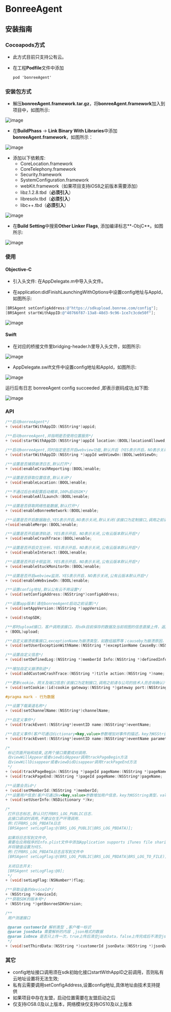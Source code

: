 # BonreeAgent

## 安装指南

### Cocoapods方式

* 此方式目前只支持公有云。

* 在工程**Podfile**文件中添加

  ```objective-c
  pod 'bonreeAgent'
  ```

### 安装包方式

* 解压**bonreeAgent.framework.tar.gz**，将**bonreeAgent.framework**加入到项目中，如图所示:

![image](https://github.com/TuYuWang/NewBonreeAgent/raw/master/img/Add.png)

* 在**BuildPhass** -> **Link Binary With Libraries**中添加**bonreeAgent.framework**，如图所示：

![image](https://github.com/TuYuWang/NewBonreeAgent/raw/master/img/Link.png)

* 添加以下依赖库:
  * CoreLocation.framework
  * CoreTelephony.framework
  * Security.framework
  * SystemConfiguration.framework
  * webKit.framework（如果项目支持iOS8之前版本需要添加）
  * libz.1.2.8.tbd（**必须引入**）
  * libresolv.tbd（**必须引入**）
  * libc++.tbd（**必须引入**）

![image](https://github.com/TuYuWang/NewBonreeAgent/raw/master/img/Dependce.png)

* 在**Build Setting**中搜索**Other Linker Flags**, 添加编译标志**-ObjC**。如图所示:

![image](https://github.com/TuYuWang/NewBonreeAgent/raw/master/img/OtherLinker.png)



### 使用

#### Objective-C

* 引入头文件: 在AppDelegate.m中导入头文件。

* 在application:didFinishLaunchingWithOptions中设置config地址与AppId，如图所示:

```objective-c
[BRSAgent setConfigAddress:@"https://sdkupload.bonree.com/config"];
[BRSAgent startWithAppID:@"40766f87-13a8-48d3-9c96-1ce7c3cde50f"];
```

![image](https://github.com/TuYuWang/NewBonreeAgent/raw/master/img/OC.png)

#### Swift

* 在对应的桥接⽂件⾥bridging-header.h⾥导⼊头⽂件，如图所示:

![image](https://github.com/TuYuWang/NewBonreeAgent/raw/master/img/Swift-H.png)

* AppDelegate.swift文件中设置config地址和AppId，如图所示:

![image](https://github.com/TuYuWang/NewBonreeAgent/raw/master/img/Swift.png)

运行后有日志 bonreeAgent config succeeded ,即表示嵌码成功,如下图:

![image](https://github.com/TuYuWang/NewBonreeAgent/raw/master/img/success.png)



### API

```objective-c
/**启动bonreeAgent*/
+ (void)startWithAppID:(NSString*)appid;

/**启动bonreeAgent,并指明是否使用位置服务*/
+ (void)startWithAppID:(NSString*)appId location:(BOOL)locationAllowed;

/**启动bonreeAgent,同时指定是否开启webview功能,默认开启（YES表示开启，NO表示关闭）*/
+ (void)startWithAppID:(NSString *)appId webViewOn:(BOOL)webViewOn;

/**设置是否捕获崩溃日志,默认打开*/
+ (void)enableCrashReporting:(BOOL)enable;

/**设置是否获取位置信息,默认关闭*/
+ (void)enableLocation:(BOOL)enable;

/**不通过后台来配置启动概率,100%启动SDK*/
+ (void)enableAllLaunch:(BOOL)enable;

/**设置是否获取网络性能数据,默认打开*/
+ (void)enableBonreeNetwork:(BOOL)enable;

/**设置是否开启数据融合,YES表示开启,NO表示关闭,默认关闭(该接口为定制接口,调用之前请与公司的技术人员咨询确认)*/
+(void)enableMerge:(BOOL)enable;

/**设置是否开启崩溃轨迹，YES表示开启，NO表示关闭,公有云版本默认开启*/
+ (void)enableCrashTrace:(BOOL)enable;

/**设置是否开启交互分析，YES表示开启，NO表示关闭,公有云版本默认开启*/
+ (void)enableInteract:(BOOL)enable;

/**设置是否开启卡顿监测，YES表示开启，NO表示关闭,公有云版本默认开启*/
+ (void)enableStuckMonitorOn:(BOOL)enable;

/**设置是否开启webview监测，YES表示开启，NO表示关闭,公有云版本默认开启*/
+ (void)enableWebviewOn:(BOOL)enable;

/**设置config地址,默认公有云不用设置*/
+ (void)setConfigAddress:(NSString*)configAddress;

/**设置app版本(请在bonreeAgent启动之前设置)*/
+ (void)setAppVersion:(NSString *)appVersion;

+ (void)stopSDK;

/**即时upload接口，客户调用该接口，将sdk目前保存的数据及当前视图的信息直接上传，返回值为YES表示上传成功，NO表示上传失败。(同步上传，建议客户启用新的线程调用)*/
+ (BOOL)upload;

/**自定义崩溃收集接口,exceptionName为崩溃类型，如数组越界等；causeby为崩溃原因，即造成崩溃的方法；errordump为崩溃堆栈*/
+ (void)setUserExceptionWithName:(NSString *)exceptionName CauseBy:(NSString *)causedBy Errordump:(NSString *)errordump;

/**设置自定义信息*/
+ (void)setDefinedLog:(NSString *)memberId Info:(NSString *)definedInfo;

/**增加自定义崩溃轨迹*/
+ (void)addCustomCrashTrace:(NSString *)title action:(NSString *)name;

/**更新cookie、网关及端口信息(该接口为定制接口,调用之前请与公司的技术人员咨询确认)*/
+ (void)setCookie:(id)cookie gateway:(NSString *)gateway port:(NSString *)port;

#pragma mark - 行为数据

/**设置下载渠道名称*/
+ (void)setChannelName:(NSString*)channelName;

/**自定义事件*/
+ (void)trackEvent:(NSString*)eventID name:(NSString*)eventName;

/**自定义事件(客户可通过dictionary<key,value>参数增加对事件的描述，key为NSString类型，value为NSString或NSNumber类型)*/
+ (void)trackEvent:(NSString*)eventID name:(NSString*)eventName parameters:(NSDictionary*)dictionary;

/*
 标记页面开始和结束,这两个接口需要成对调用.
 在viewWillAppear或者viewDidAppear调用trackPageBegin方法
 在viewWillDisappear或者viewDidDisappear调用trackPageEnd方法
 */
+ (void)trackPageBegin:(NSString *)pageId pageName:(NSString *)pageName;
+ (void)trackPageEnd:(NSString *)pageId pageName:(NSString*)pageName;

/**设置会员id*/
+ (void)setMemberId:(NSString *)memberId;
/**设置用户信息(客户可通过kv<key,value>参数增加用户信息，key为NSString类型，value为NSString或NSNumber类型)*/
+ (void)setUserInfo:(NSDictionary *)kv;

/*
 打开日志标志,默认只打开BRS_LOG_PUBLIC日志.
 此接口调试时调用,不建议在生产环境调用.
 例:打开BRS_LOG_PBDATA日志
 [BRSAgent setLogFlag:@(BRS_LOG_PUBLIC|BRS_LOG_PBDATA)];
 
 如果将日志写到文件中,
 需要在应用程序的Info.plist文件中添加Application supports iTunes file sharing键，
 并将键值设置为YES.
 例:打开BRS_LOG_PBDATA日志且写到文件中
 [BRSAgent setLogFlag:@(BRS_LOG_PUBLIC|BRS_LOG_PBDATA|BRS_LOG_TO_FILE)];
 
 关闭日志开关:
 [BRSAgent setLogFlag:@0];
 */
+ (void)setLogFlag:(NSNumber*)flag;

/**获取设备的deviceId*/
+ (NSString *)deviceId;
/**获取SDK的版本号*/
+ (NSString *)getBonreeSDKVersion;

/**
 用户测速接口

 @param customerId 解析类型 ,客户唯一标识
 @param jsonData 需要解析的内容 ,json格式的数据
 @param isOnce 是否只上传一次，true上传后清空jsonData，false上传完成后不清空jsonData，到下次上传的时候继续上传该jsonData
 */
+ (void)setThirdData:(NSString *)customerId jsonData:(NSString *)jsonData isOnce:(BOOL)isOnce;
```



### 其它

* config地址接口调用须在sdk初始化接口startWithAppID之前调用，否则私有云地址设置将无法生效;
* 私有云需要调用setConfigAddress,设置config地址,具体地址由技术支持提供 
* 如果项目中存在友盟，启动位置需要在友盟启动之后
* 仅支持iOS8.0及以上版本，网络模块仅支持iOS10及以上版本

